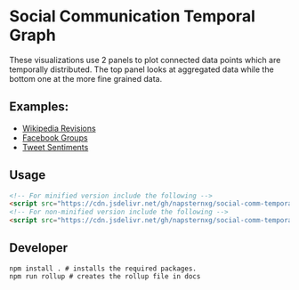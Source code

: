# Social Communication Temporal Graph

These visualizations use 2 panels to plot connected data points which are temporally distributed. 
The top panel looks at aggregated data while the bottom one at the more fine grained data.

## Examples: 

* [Wikipedia Revisions](https://shubhanshu.com/social-comm-temporal-graph/wikipedia-revisions)
* [Facebook Groups](https://shubhanshu.com/FacebookGroupVisual/)
* [Tweet Sentiments](https://shubhanshu.com/SentimentSocialNets/)

## Usage

```html
<!-- For minified version include the following -->
<script src="https://cdn.jsdelivr.net/gh/napsternxg/social-comm-temporal-graph/docs/sctg.min.js"></script>
<!-- For non-minified version include the following -->
<script src="https://cdn.jsdelivr.net/gh/napsternxg/social-comm-temporal-graph/docs/sctg.js"></script>
```


## Developer

```
npm install . # installs the required packages.
npm run rollup # creates the rollup file in docs
```